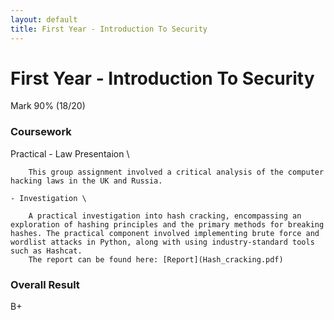 ```yaml
---
layout: default
title: First Year - Introduction To Security
---
```


# First Year - Introduction To Security

Mark 90% (18/20)

### Coursework
Practical
    - Law Presentaion \

        This group assignment involved a critical analysis of the computer hacking laws in the UK and Russia.

    - Investigation \
    
        A practical investigation into hash cracking, encompassing an exploration of hashing principles and the primary methods for breaking hashes. The practical component involved implementing brute force and wordlist attacks in Python, along with using industry-standard tools such as Hashcat. 
        The report can be found here: [Report](Hash_cracking.pdf)


### Overall Result 

B+